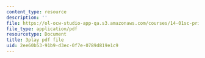```yaml
---
content_type: resource
description: ''
file: https://ol-ocw-studio-app-qa.s3.amazonaws.com/courses/14-01sc-principles-of-microeconomics-fall-2011/2ee60b5391b9d3ec0f7e0789d819e1c9_jDnoR7IF_eY.pdf
file_type: application/pdf
resourcetype: Document
title: 3play pdf file
uid: 2ee60b53-91b9-d3ec-0f7e-0789d819e1c9
---
```

